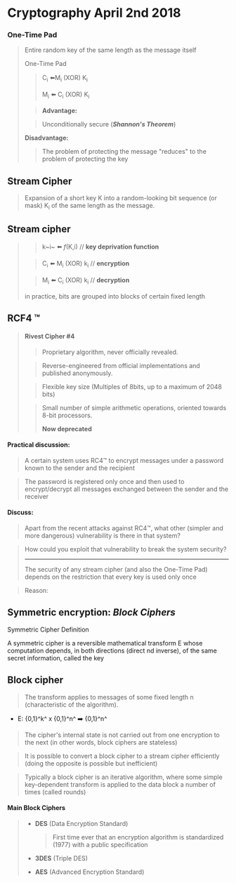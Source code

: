 # Cryptography April 2nd 2018

### One-Time Pad

> Entire random key of the same length as the message itself
>
> One-Time Pad
>
> > C<sub>i</sub> :arrow_left:M<sub>i</sub> (XOR) K<sub>i</sub>
> >
> > M<sub>i</sub> :arrow_left: C<sub>i</sub> (XOR) K<sub>i</sub>
>
> > **Advantage:** 
>
> > Unconditionally secure (***Shannon's Theorem***)
>
> **Disadvantage:**
>
> > The problem of protecting the message "reduces" to the problem of protecting the key



## Stream Cipher

> Expansion of a short key K into a random-looking bit sequence (or mask) K<sub>i</sub> of the same length as the message.



## Stream cipher

> > k~i~ :arrow_left: *f*(K,i) // **key deprivation function**
>
> > C<sub>i</sub> :arrow_left: M<sub>i</sub> (XOR) k<sub>i</sub> // **encryption**
>
> > M<sub>i</sub> :arrow_left: C<sub>i</sub> (XOR) k<sub>i</sub> // **decryption**
>
> in practice, bits are grouped into blocks of certain fixed length



## RCF4 :tm:

> #### Rivest Cipher #4
>
> > Proprietary algorithm, never officially revealed.
>
> > Reverse-engineered from official implementations and published anonymously.
>
> > Flexible key size (Multiples of 8bits, up to a maximum of 2048 bits)
>
> > Small number of simple arithmetic operations, oriented towards 8-bit processors.
> >
> > **Now deprecated**

#### Practical discussion:

> A certain system uses RC4:tm: to encrypt messages under a password known to the sender and the recipient

> The password is registered only once and then used to encrypt/decrypt all messages exchanged between the sender and the receiver

#### Discuss:

> Apart from the recent attacks against RC4:tm:, what other (simpler and more dangerous) vulnerability is there in that system?

> How could you exploit that vulnerability to break the system security?
>
> ------
>
> The security of any stream cipher (and also the One-Time Pad) depends on the restriction that every key is used only once

> Reason: 

## Symmetric encryption: ***Block Ciphers***

Symmetric Cipher Definition

A symmetric cipher is a reversible mathematical transform E whose computation depends, in both directions (direct nd inverse), of the same secret information, called the key



## Block cipher

>The transform applies to messages of some fixed length n (characteristic of the algorithm).

- E: {0,1}^k^ x {0,1}^n^ :arrow_right: {0,1}^n^

>The cipher's internal state is not carried out from one encryption to the next (in other words, block ciphers are stateless)

>It is possible to convert a block cipher to a stream cipher efficiently (doing the opposite is possible but inefficient)

> Typically a block cipher is an iterative algorithm, where some simple key-dependent transform is applied to the data block a number of times (called rounds)

#### Main Block Ciphers

> - **DES** (Data Encryption Standard)
>
>   > First time ever that an encryption algorithm is standardized (1977) with a public specification 
>
> - **3DES** (Triple DES)
>
> - **AES** (Advanced Encryption Standard)



